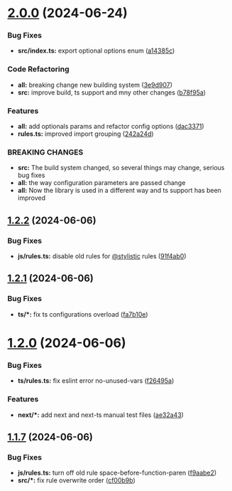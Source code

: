 # [2.0.0](https://github.com/santi020k/eslint-config-santi020k/compare/v1.2.2...v2.0.0) (2024-06-24)


### Bug Fixes

* **src/index.ts:** export optional options enum ([a14385c](https://github.com/santi020k/eslint-config-santi020k/commit/a14385c1218e26e44363fa8c259bb6cf91db03fd))


### Code Refactoring

* **all:** breaking change new building system ([3e9d907](https://github.com/santi020k/eslint-config-santi020k/commit/3e9d9073b792486870cf2935dfefac81bf1c531e))
* **src:** improve build, ts support and mny other changes ([b78f95a](https://github.com/santi020k/eslint-config-santi020k/commit/b78f95ae0e1b0e075dda54d5cc418467449e75ea))


### Features

* **all:** add optionals params and refactor config options ([dac3371](https://github.com/santi020k/eslint-config-santi020k/commit/dac3371fa4ad6595975299c813f20f95644bc2fc))
* **rules.ts:** improved import grouping ([242a24d](https://github.com/santi020k/eslint-config-santi020k/commit/242a24db6c76a6ec5939f44fb04b969e8097256a))


### BREAKING CHANGES

* **src:** The build system changed, so several things may change, serious bug fixes
* **all:** the way configuration parameters are passed change
* **all:** Now the library is used in a different way and ts support has been improved



## [1.2.2](https://github.com/santi020k/eslint-config-santi020k/compare/v1.2.1...v1.2.2) (2024-06-06)


### Bug Fixes

* **js/rules.ts:** disable old rules for [@stylistic](https://github.com/stylistic) rules ([91f4ab0](https://github.com/santi020k/eslint-config-santi020k/commit/91f4ab0a7fad1a77ae4bbf2b3f04359e02bce2e0))



## [1.2.1](https://github.com/santi020k/eslint-config-santi020k/compare/v1.2.0...v1.2.1) (2024-06-06)


### Bug Fixes

* **ts/*:** fix ts configurations overload ([fa7b10e](https://github.com/santi020k/eslint-config-santi020k/commit/fa7b10eb4e90c58f076ef1ef7ce019fa748b0340))



# [1.2.0](https://github.com/santi020k/eslint-config-santi020k/compare/v1.1.7...v1.2.0) (2024-06-06)


### Bug Fixes

* **ts/rules.ts:** fix eslint error no-unused-vars ([f26495a](https://github.com/santi020k/eslint-config-santi020k/commit/f26495a8cb4cab99bac14eaa82b9c21a51722d59))


### Features

* **next/*:** add next and next-ts manual test files ([ae32a43](https://github.com/santi020k/eslint-config-santi020k/commit/ae32a43a4acf144e23cb836dc0dae697fc470e1c))



## [1.1.7](https://github.com/santi020k/eslint-config-santi020k/compare/v1.1.6...v1.1.7) (2024-06-06)


### Bug Fixes

* **js/rules.ts:** turn off old rule space-before-function-paren ([f9aabe2](https://github.com/santi020k/eslint-config-santi020k/commit/f9aabe2dae1edfadb7be2ff9fe2be787efb879ed))
* **src/*:** fix rule overwrite order ([cf00b9b](https://github.com/santi020k/eslint-config-santi020k/commit/cf00b9b90e87c69c031556db500a82545084b6eb))




